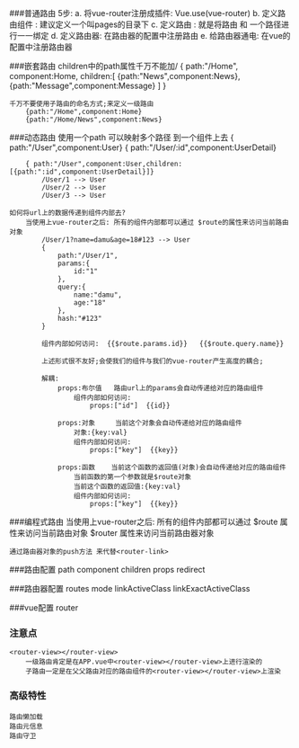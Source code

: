 ###普通路由
    5步:
        a. 将vue-router注册成插件: Vue.use(vue-router)
        b. 定义路由组件 : 建议定义一个叫pages的目录下
        c. 定义路由 : 就是将路由 和 一个路径进行一一绑定
        d. 定义路由器: 在路由器的配置中注册路由
        e. 给路由器通电: 在vue的配置中注册路由器

###嵌套路由
    children中的path属性千万不能加/
    {
        path:"/Home",
        component:Home,
        children:[
          {path:"News",component:News},
          {path:"Message",component:Message}
        ]
    }

    千万不要使用子路由的命名方式;来定义一级路由
        {path:"/Home",component:Home}
        {path:"/Home/News",component:News}

###动态路由
    使用一个path 可以映射多个路径 到一个组件上去
        { path:"/User",component:User}
        { path:"/User/:id",component:UserDetail}

        { path:"/User",component:User,children:[{path:":id",component:UserDetail}]}
            /User/1 --> User
            /User/2 --> User
            /User/3 --> User

    如何将url上的数据传递到组件内部去?
        当使用上vue-router之后: 所有的组件内部都可以通过 $route的属性来访问当前路由对象
            /User/1?name=damu&age=18#123 --> User
            {
                path:"/User/1",
                params:{
                    id:"1"
                },
                query:{
                    name:"damu",
                    age:"18"
                },
                hash:"#123"
            }

            组件内部如何访问:  {{$route.params.id}}   {{$route.query.name}}

            上述形式很不友好;会使我们的组件与我们的vue-router产生高度的耦合;

            解耦:
                props:布尔值   路由url上的params会自动传递给对应的路由组件
                    组件内部如何访问:
                        props:["id"]  {{id}}

                props:对象     当前这个对象会自动传递给对应的路由组件
                    对象:{key:val}
                    组件内部如何访问:
                        props:["key"]  {{key}}

                props:函数    当前这个函数的返回值(对象)会自动传递给对应的路由组件
                    当前函数的第一个参数就是$route对象
                    当前这个函数的返回值:{key:val}
                    组件内部如何访问:
                        props:["key"]  {{key}}


###编程式路由
    当使用上vue-router之后: 所有的组件内部都可以通过
                $route 属性来访问当前路由对象
                $router 属性来访问当前路由器对象

    通过路由器对象的push方法 来代替<router-link>


###路由配置
    path
    component
    children
    props
    redirect

###路由器配置
    routes
    mode
    linkActiveClass
    linkExactActiveClass

###vue配置
    router

### 注意点
    <router-view></router-view>
        一级路由肯定是在APP.vue中<router-view></router-view>上进行渲染的
        子路由一定是在父父路由对应的路由组件的<router-view></router-view>上渲染

### 高级特性
    路由懒加载
    路由元信息
    路由守卫